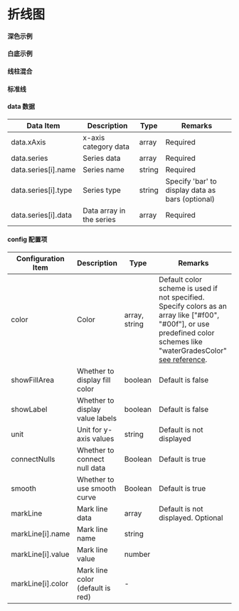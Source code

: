 # 折线图

#### 深色示例

<vuep template="#simple"></vuep>

<script v-pre type="text/x-template" id="simple">
<template>
    <e-line 
		:data="data" 
		:config="{
		    showFillArea: true
		}"
		style="width: 600px; height: 400px;background: #04233c">
	</e-line>
</template>

<script>
  export default {
	created () {
		this.$xEchart.setChartConfig({
			THEME_COLOR: 'dark'
		});
	},
    data () {
      return {
        data: {
            xAxis: ['2014年', '2015年', '2016年', '2017年', '2018年', '2019年'],
            series: [
                {
                    name: '2018年',
                    data: [22, 33, 28, 36, 28, 35]
                },
                {
                    name: '2019年',
                    data: [28, 36, 28, 35, 22, 33]
                }
            ]
        }
      }
    }
  }
</script>
</script>

#### 白底示例

<vuep template="#simple_1"></vuep>

<script v-pre type="text/x-template" id="simple_1">
<template>
    <e-line 
        :data="data" 
        :config="{
            showFillArea: true
        }"
        style="width: 600px; height: 400px;"
    ></e-line>
</template>

<script>
  export default {
	created () {
	  	this.$xEchart.setChartConfig({
	  		THEME_COLOR: 'light'
	  	});
	},
    data () {
      return {
        data: {
            xAxis: ['2014年', '2015年', '2016年', '2017年', '2018年', '2019年'],
            series: [
                {
                    name: '2018年',
                    data: [20, 33, 28, 36, 28, 35]
                },
                {
                    name: '2019年',
                    data: [28, 36, 28, 30, 22, 33]
                }
            ]
        }
      }
    }
  }
</script>
</script>

#### 线柱混合

<vuep template="#simple_2"></vuep>

<script v-pre type="text/x-template" id="simple_2">
<template>
    <e-line 
        :data="data"
        style="width: 600px; height: 400px;"
    ></e-line>
</template>

<script>
  export default {
    data () {
      return {
        data: {
            xAxis: ['2014年', '2015年', '2016年', '2017年', '2018年', '2019年'],
            series: [
                {
                    name: '均值',
                    type: 'bar',
                    data: [2, 1, 2, 4, 5, 3]
                },
                {
                    name: '2018年',
                    data: [2.5, 1.5, 3, 4, 5.5, 3.5]
                },
                {
                    name: '2019年',
                    data: [1.5, 0.5, 1, 4, 4.8, 2.5]
                }
            ]
        }
      }
    }
  }
</script>
</script>

#### 标准线

<vuep template="#simple_3"></vuep>

<script v-pre type="text/x-template" id="simple_3">
<template>
    <e-line 
        :data="data"
        :config="{
            markLine: markLine,
			      showFillArea: true
        }"
		:option="lineOpt"
        style="width: 600px; height: 400px;"
    ></e-line>
</template>

<script>
  export default {
    data () {
      return {
        data: {
            xAxis: ['2014年', '2015年', '2016年', '2017年', '2018年', '2019年'],
            series: [
                {
                    name: '2018年',
                    data: [2.5, 1.5, 3, 4, 5.5, 3.5]
                },
                {
                    name: '2019年',
                    data: [1.5, 0.5, 1, 4, 4.8, 2.5]
                }
            ]
        },
        markLine: [
          	//如果需要格式化标准线的label,可以在给设置数据的时候直接修改name值
            {name: '标准值', value: 5, color: '#f68b17'},
            {name: '目标值（5mg/L）', value: 4, color: '#f00'},
            {name: '二级标准\n（4mg/L）', value: 3, color: '#5af'},
        ],
        lineOpt: {
          grid: {
            right: 120//根据标准线名称长度调整
          }
        }
      }
    }
  }
</script>
</script>

#### data 数据

| Data Item             | Description                | Type   | Remarks                                   |
| --------------------- | -------------------------- | ------ | ----------------------------------------- |
| data.xAxis            | x-axis category data       | array  | Required                                  |
| data.series           | Series data                | array  | Required                                  |
| data.series[i].name   | Series name                | string | Required                                  |
| data.series[i].type   | Series type                | string | Specify 'bar' to display data as bars (optional) |
| data.series[i].data   | Data array in the series    | array  | Required                                  |

#### config 配置项

| Configuration Item | Description                            | Type          | Remarks                                                                                                        |
| ------------------ | -------------------------------------- | ------------- | -------------------------------------------------------------------------------------------------------------- |
| color              | Color                                  | array, string | Default color scheme is used if not specified. Specify colors as an array like ["#f00", "#00f"], or use predefined color schemes like "waterGradesColor" [see reference](/color). |
| showFillArea       | Whether to display fill color           | boolean       | Default is false                                                                                               |
| showLabel          | Whether to display value labels         | boolean       | Default is false                                                                                               |
| unit               | Unit for y-axis values                  | string        | Default is not displayed                                                                                       |
| connectNulls       | Whether to connect null data            | Boolean       | Default is true                                                                                                |
| smooth             | Whether to use smooth curve             | Boolean       | Default is true                                                                                                |
| markLine           | Mark line data                          | array         | Default is not displayed. Optional                                                                             |
| markLine[i].name   | Mark line name                          | string        |                                                                                                                |
| markLine[i].value  | Mark line value                         | number        |                                                                                                                |
| markLine[i].color  | Mark line color (default is red)        | -             |                                                                                                   |

